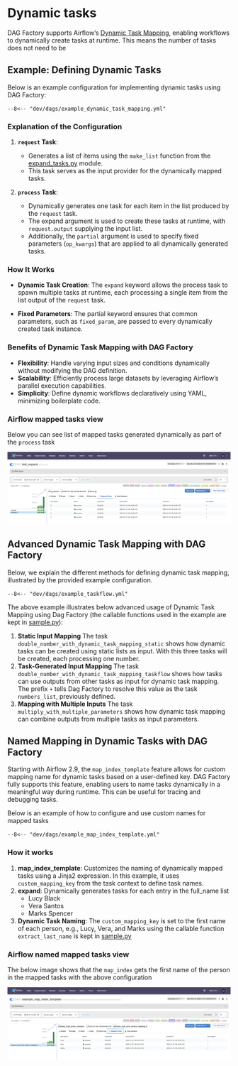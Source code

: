 # **Dynamic tasks**

DAG Factory supports Airflow’s
[Dynamic Task Mapping](https://airflow.apache.org/docs/apache-airflow/stable/authoring-and-scheduling/dynamic-task-mapping.html),
enabling workflows to dynamically create tasks at runtime. This means the number of tasks does not need to be

## **Example: Defining Dynamic Tasks**

Below is an example configuration for implementing dynamic tasks using DAG Factory:

```title="example_dynamic_task_mapping.yml"
--8<-- "dev/dags/example_dynamic_task_mapping.yml"
```

### **Explanation of the Configuration**

1. **`request` Task**:
    - Generates a list of items using the `make_list` function from the [expand_tasks.py](https://github.com/astronomer/dag-factory/blob/main/dev/dags/expand_tasks.py) module.
    - This task serves as the input provider for the dynamically mapped tasks.

2. **`process` Task**:
    - Dynamically generates one task for each item in the list produced by the `request` task.
    - The expand argument is used to create these tasks at runtime, with `request.output` supplying the input list.
    - Additionally, the `partial` argument is used to specify fixed parameters (`op_kwargs`) that are applied to all dynamically generated tasks.

### **How It Works**

- **Dynamic Task Creation**:
    The `expand` keyword allows the process task to spawn multiple tasks at runtime, each processing a single item from
the list output of the `request` task.

- **Fixed Parameters**:
    The partial keyword ensures that common parameters, such as `fixed_param`, are passed to every dynamically created
task instance.

### **Benefits of Dynamic Task Mapping with DAG Factory**

- **Flexibility**: Handle varying input sizes and conditions dynamically without modifying the DAG definition.
- **Scalability**: Efficiently process large datasets by leveraging Airflow’s parallel execution capabilities.
- **Simplicity**: Define dynamic workflows declaratively using YAML, minimizing boilerplate code.

### **Airflow mapped tasks view**

Below you can see list of mapped tasks generated dynamically as part of the `process` task

![example_dynamic_task_mapping.png](../static/example_dynamic_task_mapping.png "Dynamic Task Mapping visualization")

## **Advanced Dynamic Task Mapping with DAG Factory**

Below, we explain the different methods for defining dynamic task mapping, illustrated by the provided example configuration.

```title="Dynamic Task Mapping advanced usage"
--8<-- "dev/dags/example_taskflow.yml"
```

The above example illustrates below advanced usage of Dynamic Task Mapping using Dag Factory (the callable functions
used in the example are kept in [sample.py](https://github.com/astronomer/dag-factory/blob/main/dev/dags/sample.py)):

1. **Static Input Mapping**
    The task `double_number_with_dynamic_task_mapping_static` shows how dynamic tasks can be created using static lists
as input. With this three tasks will be created, each processing one number.
2. **Task-Generated Input Mapping**
    The task `double_number_with_dynamic_task_mapping_taskflow` shows how tasks can use outputs from other tasks as
input for dynamic task mapping. The prefix `+` tells Dag Factory to resolve this value as the task `numbers_list`,
previously defined.
3. **Mapping with Multiple Inputs**
    The task `multiply_with_multiple_parameters` shows how dynamic task mapping can combine outputs from multiple tasks
as input parameters.

## **Named Mapping in Dynamic Tasks with DAG Factory**

Starting with Airflow 2.9, the `map_index_template` feature allows for custom mapping name for dynamic tasks based on a
user-defined key. DAG Factory fully supports this feature, enabling users to name tasks dynamically in a meaningful way
during runtime. This can be useful for tracing and debugging tasks.

Below is an example of how to configure and use custom names for mapped tasks

```title="example_map_index_template.yml"
--8<-- "dev/dags/example_map_index_template.yml"
```

### **How it works**

1. **map_index_template**:
   Customizes the naming of dynamically mapped tasks using a Jinja2 expression. In this example, it uses
`custom_mapping_key` from the task context to define task names.
2. **expand**:
   Dynamically generates tasks for each entry in the full_name list
     - Lucy Black
     - Vera Santos
     - Marks Spencer
3. **Dynamic Task Naming**:
   The `custom_mapping_key` is set to the first name of each person, e.g., Lucy, Vera, and Marks using the callable
function `extract_last_name` is kept in [sample.py](https://github.com/astronomer/dag-factory/blob/main/dev/dags/sample.py)

### **Airflow named mapped tasks view**

The below image shows that the `map_index` gets the first name of the person in the mapped tasks with the above configuration

![example_map_index_template.png](../static/example_map_index_template.png "Dynamic Task Mapping named mapped index visualization")
